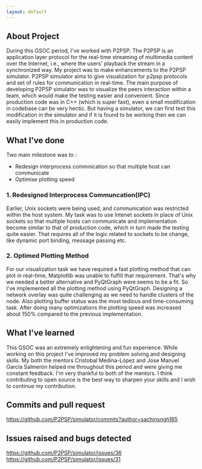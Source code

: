 ```yaml
---
layout: default
---
```


## About Project
During this GSOC period, I've worked with P2PSP. The P2PSP is an application layer protocol for the real-time streaming of multimedia content over the Internet, i.e., where the users' playback the stream in a synchronized way. My project was to make enhancements to the P2PSP simulator. P2PSP simulator aims to give visualization for p2psp protocols and set of rules for communication in real-time. The main purpose of developing P2PSP simulator was to visualize the peers interaction within a team, which would make the testing easier and convenient. Since production code was in C++ (which is super fast), even a small modification in codebase can be very hectic. But having a simulator, we can first test this modification in the simulator and if it is found to be working then we can easily implement this in production code.

## What I've done
Two main milestone was to :
* Redesign interprocess commnication so that multiple host can communicate
* Optimise plotting speed

### 1. Redesigned Interprocess Communcation(IPC)
Earlier, Unix sockets were being used, and communication was restricted within the host system. My task was to use Intenet sockets in place of Unix sockets so that multiple hosts can communicate and implementation become similar to that of production code, which in turn made the testing quite easier. That requires all of the logic related to sockets to be change, like dynamic port binding, message passing etc. 

### 2. Optimed Plotting Method 
For our visualization task we have required a fast plotting method that can plot in real-time, Matplotlib was unable to fulfill that requirement. That's why we needed a better alternative and PyQtGraph were seems to be a fit. So I've implemented all the plotting method using PyQtGraph. Designing a network overlay was quite challenging as we need to handle clusters of the node. Also plotting buffer status was the most tedious and time-consuming task. After doing many optimizations the plotting speed was increased about 150% compared to the previous implementation. 

## What I've learned
This GSOC was an extremely enlightening and fun experience. While working on this project I've improved my problem solving and designing skills. My both the mentors Cristobal Medina-López and Jose Manuel García Salmerón helped me throughout this period and were giving me constant feedback. I'm very thankful to both of the mentors. I think contributing to open source is the best way to sharpen your skills and I wish to continue my contribution.

## Commits and pull request
https://github.com/P2PSP/simulator/commits?author=sachinsngh165

## Issues raised and bugs detected
https://github.com/P2PSP/simulator/issues/36
https://github.com/P2PSP/simulator/issues/31
